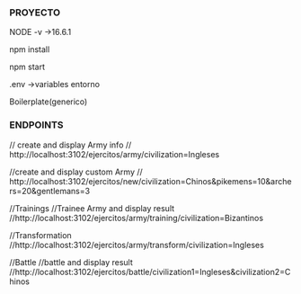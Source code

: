 
### PROYECTO ###
NODE -v ->16.6.1

npm install

npm start

.env ->variables entorno

Boilerplate(generico)

### ENDPOINTS ###

// create and display Army info
// http://localhost:3102/ejercitos/army/civilization=Ingleses


//create and display custom Army
// http://localhost:3102/ejercitos/new/civilization=Chinos&pikemens=10&archers=20&gentlemans=3



//Trainings
//Trainee Army and display result
//http://localhost:3102/ejercitos/army/training/civilization=Bizantinos



//Transformation
//http://localhost:3102/ejercitos/army/transform/civilization=Ingleses


//Battle
//battle and display result
//http://localhost:3102/ejercitos/battle/civilization1=Ingleses&civilization2=Chinos




